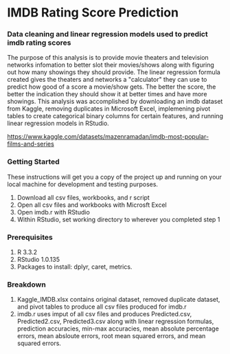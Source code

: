 # IMDB Rating Score Prediction

### Data cleaning and linear regression models used to predict imdb rating scores

The purpose of this analysis is to provide movie theaters and television networks infomation to better slot their movies/shows along with figuring out how many showings they should provide. The linear regression formula created gives the theaters and networks a "calculator" they can use to predict how good of a score a movie/show gets. The better the score, the better the indication they should show it at better times and have more showings. This analysis was accomplished by downloading an imdb dataset from Kaggle, removing duplicates in Microsoft Excel, implemening pivot tables to create categorical binary columns for certain features, and running linear regression models in RStudio.

https://www.kaggle.com/datasets/mazenramadan/imdb-most-popular-films-and-series

### Getting Started
These instructions will get you a copy of the project up and running on your local machine for development and testing purposes.

1. Download all csv files, workbooks, and r script
2. Open all csv files and workbooks with Microsft Excel
3. Open imdb.r with RStudio
4. Within RStudio, set working directory to wherever you completed step 1

### Prerequisites
1. R 3.3.2
2. RStudio 1.0.135
3. Packages to install: dplyr, caret, metrics.

### Breakdown
1. Kaggle_IMDB.xlsx contains original dataset, removed duplicate dataset, and pivot tables to produce all csv files produced for imdb.r
2. imdb.r uses imput of all csv files and produces Predicted.csv, Predicted2.csv, Predicted3.csv along with linear regression formulas, prediction accuracies, min-max accuracies, mean absolute percentage errors, mean absloute errors, root mean squared errors, and mean squared errors. 
